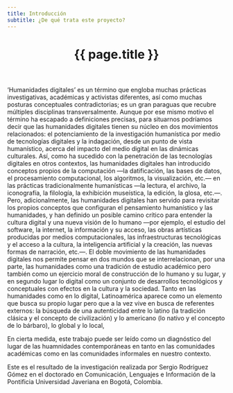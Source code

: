 ```yaml
---
title: Introducción
subtitle: ¿De qué trata este proyecto?
---
```


<header class="chapter-headers">
  <h1>{{ page.title }}</h1>
  <!-- <h2>{{ page.subtitle }}</h2> -->
</header>

‘Humanidades digitales’ es un término que engloba muchas prácticas investigativas, académicas y activistas diferentes, así como muchas posturas conceptuales contradictorias; es un gran paraguas que recubre múltiples disciplinas transversalmente. Aunque por ese mismo motivo el término ha escapado a definiciones precisas, para situarnos podríamos decir que las humanidades digitales tienen su núcleo en dos movimientos relacionados: el potenciamiento de la investigación humanística por medio de tecnologías digitales y la indagación, desde un punto de vista humanístico, acerca del impacto del medio digital en las dinámicas culturales. Así, como ha sucedido con la penetración de las tecnologías digitales en otros contextos, las humanidades digitales han introducido conceptos propios de la computación —la datificación, las bases de datos, el procesamiento computacional, los algoritmos, la visualización, etc.— en las prácticas tradicionalmente humanísticas —la lectura, el archivo, la iconografía, la filología, la exhibición museística, la edición, la glosa, etc.—. Pero, adicionalmente, las humanidades digitales han servido para revisitar los propios conceptos que configuran el pensamiento humanístico y las humanidades, y han definido un posible camino crítico para entender la cultura digital y una nueva visión de lo humano —por ejemplo, el estudio del software, la internet, la información y su acceso, las obras artísticas producidas por medios computacionales, las infraestructuras tecnológicas y el acceso a la cultura, la inteligencia artificial y la creación, las nuevas formas de narración, etc.—.
El doble movimiento de las humanidades digitales nos permite pensar en dos mundos que se interrelacionan, por una parte, las humanidades como una tradición de estudio académico pero también como un ejercicio moral de construcción de lo humano y su lugar, y en segundo lugar lo digital como un conjunto de desarrollos tecnológicos y conceptuales con efectos en la cultura y la sociedad. Tanto en las humanidades como en lo digital, Latinoamérica aparece como un elemento que busca su propio lugar pero que a la vez vive en busca de referentes externos: la búsqueda de una autenticidad entre lo latino (la tradición clásica y el concepto de civilización) y lo americano (lo nativo y el concepto de lo bárbaro), lo global y lo local, 

En cierta medida, este trabajo puede ser leído como un diagnóstico del lugar de las huamnidades contemporáneas en tanto en las comunidades académicas como en las comunidades informales en nuestro contexto.

Este es el resultado de la investigación realizada por Sergio Rodríguez Gómez en el doctorado en Comunicación, Lenguajes e Información de la Pontificia Universidad Javeriana en Bogotá, Colombia.